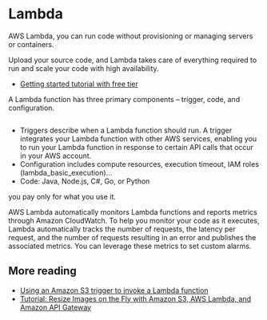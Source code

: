 # Lambda

AWS Lambda, you can run code without provisioning or managing servers or containers.

Upload your source code, and Lambda takes care of everything required to run and scale your code with high availability.

* [Getting started tutorial with free tier](https://aws.amazon.com/getting-started/hands-on/run-serverless-code/)

A  Lambda function has three primary components – trigger, code, and configuration.

![]()

* Triggers describe when a Lambda function should run. A trigger integrates your Lambda function with other AWS services, enabling you to run your Lambda function in response to certain API calls that occur in your AWS account.
* Configuration includes compute resources, execution timeout, IAM roles (lambda_basic_execution)...
* Code: Java, Node.js, C#, Go, or Python

you pay only for what you use it. 

AWS Lambda automatically monitors Lambda functions and reports metrics through Amazon CloudWatch. To help you monitor your code as it executes, Lambda automatically tracks the number of requests, the latency per request, and the number of requests resulting in an error and publishes the associated metrics.  You can leverage these metrics to set custom alarms.

## More reading

* [Using an Amazon S3 trigger to invoke a Lambda function](https://docs.aws.amazon.com/lambda/latest/dg/with-s3-example.html)
* [Tutorial: Resize Images on the Fly with Amazon S3, AWS Lambda, and Amazon API Gateway](https://aws.amazon.com/blogs/compute/resize-images-on-the-fly-with-amazon-s3-aws-lambda-and-amazon-api-gateway/)
